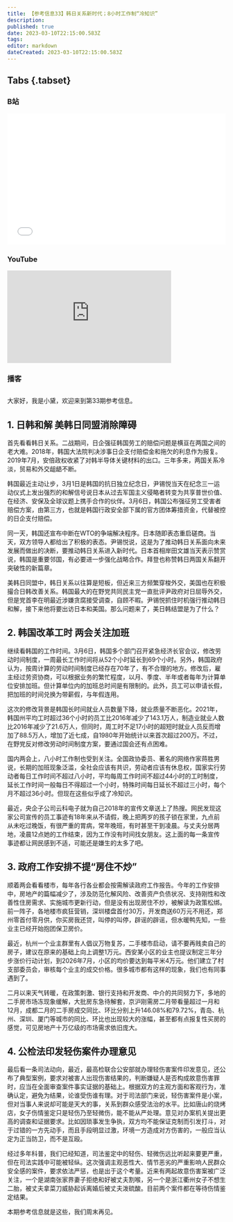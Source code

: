 ```yaml
---
title: 【参考信息33】韩日关系新时代；8小时工作制“冷知识”
description: 
published: true
date: 2023-03-10T22:15:00.583Z
tags: 
editor: markdown
dateCreated: 2023-03-10T22:15:00.583Z
---
```


## Tabs {.tabset}
### B站
<div style="position: relative; padding: 30% 45%;">
<iframe style="position: absolute; width: 100%; height: 100%; left: 0; top: 0;" src="//player.bilibili.com/player.html?&bvid=BV1gx4y1T7Et&page=1&as_wide=1&high_quality=1&danmaku=1" scrolling="no" border="0" frameborder="no" framespacing="0" allowfullscreen="true"></iframe>
</div>

### YouTube
<div style="position: relative; padding-bottom: calc(56.25% * 0.75); /* 16:9 */ width: 75%; height: 0;">
<iframe style="position: absolute; top: 0; left: 0; width: 100%; height: 100%;" src="https://www.youtube-nocookie.com/embed/wSGAjx0uhdI" title="YouTube video player" frameborder="0" allow="accelerometer; autoplay; clipboard-write; encrypted-media; gyroscope; picture-in-picture" allowfullscreen></iframe>
</div>
  
### 播客
<div class="podcast-player"></div>

## 

大家好，我是小黛，欢迎来到第33期参考信息。

## 1. 日韩和解 美韩日同盟消除障碍

首先看看韩日关系。二战期间，日企强征韩国劳工的赔偿问题是横亘在两国之间的老大难。2018年，韩国大法院判决涉事日企支付赔偿金和拖欠的利息作为报复。2019年7月，安倍政权收紧了对韩半导体关键材料的出口。三年多来，两国关系冷淡，贸易和外交龃龉不断。

韩国最近主动让步，3月1日是韩国的抗日独立纪念日，尹锡悦当天在纪念三一运动仪式上发出强烈的和解信号说日本从过去军国主义侵略者转变为共享普世价值、在经济、安保及全球议题上携手合作的伙伴。3月6日，韩国公布强征劳工受害者赔偿方案，由第三方，也就是韩国行政安全部下属的官方团体筹措资金，代替被控的日企支付赔偿。

同一天，韩国还宣布中断在WTO的争端解决程序。日本随即表态重启磋商。当天，双方领导人都给出了积极的表态。尹锡悦说，这是为了推动韩日关系面向未来发展而做出的决断，要推动韩日关系进入新时代。日本首相岸田文雄当天表示赞赏说，韩国是重要邻国，有必要进一步强化战略合作。拜登也称赞韩日两国关系翻开突破性的新篇章。

美韩日同盟中，韩日关系以往算是短板，但近来三方频繁穿梭外交，美国也在积极撮合日韩改善关系。韩国最大的在野党共同民主党一直批评尹政府对日屈辱外交，但是党首李在明最近涉嫌贪腐接受调查，自顾不暇。尹锡悦抓住时机强行推动韩日和解，接下来他将要出访日本和美国。那么问题来了，美日韩结盟是为了什么？

## 2. 韩国改革工时 两会关注加班

继续看韩国的工作时间。3月6日，韩国多个部门召开紧急经济长官会议，修改劳动时间制度，一周最长工作时间将从52个小时延长到69个小时。另外，韩国政府认为，按周计算的劳动时间制度已经存在70年了，有不合理的地方。修改后，雇主经过劳资协商，可以根据业务的繁忙程度，以月、季度、半年或者每年为计算单位安排加班。但计算单位内的加班总时间是有限制的。此外，员工可以申请长假，把加班的时间兑换为带薪假，与年假连用。

这次的修改背景是韩国长时间就业人员数量下降，就业质量不断恶化。2021年，韩国州平均工时超过36个小时的员工比2016年减少了143.1万人，制造业就业人数比2016年减少了21.6万人，但同时，周工时不足17小时的超短时就业人员反而增加了88.5万人，增加了近七成，自1980年开始统计以来首次超过200万。不过，在野党反对修改劳动时间制度方案，要通过国会还有点困难。

国内两会上，八小时工作制也受到关注。全国政协委员、著名的网络作家蒋胜男说，长期的加班现象泛滥，全社会应该有共识，劳动者应该有休息权，国家实行劳动者每日工作时间不超过八小时，平均每周工作时间不超过44小时的工时制度，延长工作时间一般每日不得超过一个小时，特殊时间每日延长不超过三小时，每个月不超过36小时。但现在这些似乎成了冷知识。

最近，央企子公司云科电子就为自己2018年的宣传文章送上了热搜。网民发现这家公司宣传的员工事迹有18年来从不请假，晚上把两岁的孩子锁在家里，九点前从未吃过晚饭，有很严重的胃病，常年晚班，有时甚至干到凌晨。与丈夫分居两地，凌晨12点她的工作结束，因为工作没有时间找女朋友。这上面的每一条宣传事迹都让网民感到不适，可能还是嫌生的太多了吧。

## 3. 政府工作安排不提“房住不炒”

顺着两会看看楼市，每年各行各业都会按需解读政府工作报告。今年的工作安排中，房地产的篇幅减少了，涉及防范化解风险、改善资产负债状况、支持刚性和改善性住房需求、实施城市更新行动，但是没有出现房住不炒，被解读为政策松绑。前一阵子，各地楼市疯狂营销，深圳楼盘首付30万，开发商送60万元不用还，郑州零首付零月供，你买房我还贷，叫停的叫停，辟谣的辟谣，但水暖鸭先知，一些业主已经开始抱团保卫房价。

最近，杭州一个业主群里有人倡议万物复苏，二手楼市启动，请不要再贱卖自己的房子，建议在原来的基础上向上调整1万元。西安某小区的业主也提议制定三年分步涨价行动计划，到2026年7月，小区的均价要达到每平米4万元。他们建立了村支部委员会，审核每个业主的成交价格。很多城市都有这样的现象，我们也有同事遇到了。

二月以来天气转暖，在政策刺激、银行支持和开发商、中介的共同努力下，多地的二手房市场冻现象缓解，大批房东急待解套，京沪刚需房二月带看量超过一月和12月，成都二月的二手房成交同比、环比分别上升146.08%和79.72%，青岛、杭州、深圳、厦门等城市的同比、环比也出现较大的涨幅，甚至都有点报复性买房的感觉，可见房地产十万亿级的市场需求依旧庞大。

## 4. 公检法印发轻伤案件办理意见

最后看一条司法动向，最近，最高检联合公安部就办理轻伤害案件印发意见，还公布了典型案例，要求对被害人出现伤害结果的，判断嫌疑人是否构成故意伤害罪时，应当在全面审查案件事实证据的基础上。根据双方的主观方面和客观行为，准确认定，避免为结果，论谁受伤谁有理。对于司法部门来说，轻伤害案件是小案，但对当事人来说却可能是天大的事，关系到群众感受法治的水平。比如唐山的烧烤店，女子伤情鉴定只是轻伤乃至轻微伤，能不能从严处理。意见对办案机关提出更高的调查和证据要求。比如因琐事发生争执，双方均不能保证克制而引发打斗，对于过错的一方先动手，而且手段明显过激，环境一方造成对方伤害的，一般应当认定为正当防卫，而不是互殴。

经过多年科普，我们已经知道，司法鉴定中的轻伤、轻微伤远比听起来要更严重，但在司法实践中可能被轻纵。这次强调主观恶性大、情节恶劣的严重影响人民群众安全感的案件，要求依法严惩，也是出于这个考量。近来有两起故意伤害案被广泛关注，一个是湖南张家界妻子拒绝和好被丈夫割喉，另一个是浙江衢州女子不想生二胎，被丈夫拿菜刀威胁起诉离婚后被丈夫泼硫酸。目前两个案件都在等待伤情鉴定结果。

本期参考信息就是这些，我们周末再见。
